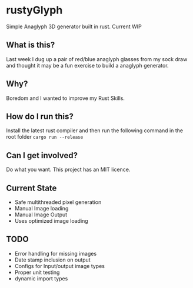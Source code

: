 # rustyGlyph
Simple Anaglyph 3D generator built in rust. Current WIP

## What is this? 

Last week I dug up a pair of red/blue anaglyph glasses from my sock draw and thought it may be a fun exercise to build a anaglyph generator. 

## Why?

Boredom and I wanted to improve my Rust Skills. 

## How do I run this? 

Install the latest rust compiler and then run the following command in the root folder `cargo run --release`

## Can I get involved? 

Do what you want. This project has an MIT licence. 

## Current State
* Safe multithreaded pixel generation
* Manual Image loading
* Manual Image Output
* Uses optimized image loading

## TODO
* Error handling for missing images
* Date stamp inclusion on output
* Configs for Input/output image types
* Proper unit testing
* dynamic import types
